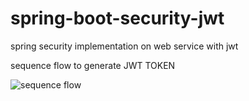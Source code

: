 # spring-boot-security-jwt
spring security implementation on web service with jwt


sequence flow to generate JWT TOKEN

![sequence flow](https://user-images.githubusercontent.com/24915093/134801846-3f90054f-7e7f-43db-ba77-3dc19c12b6cd.png)

